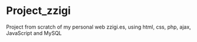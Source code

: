 # Project_zzigi
Project from scratch of my personal web zzigi.es, using html, css, php, ajax, JavaScript and MySQL
